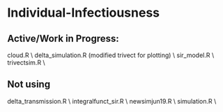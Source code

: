 # Individual-Infectiousness

## Active/Work in Progress:
cloud.R \\
delta_simulation.R (modified trivect for plotting) \\
sir_model.R \\
trivectsim.R \\

## Not using
delta_transmission.R \\
integralfunct_sir.R \\
newsimjun19.R \\
simulation.R \\
